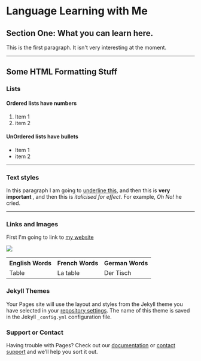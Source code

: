<h1> Language Learning with Me </h1>
<h2>Section One: What you can learn here.</h2>
<p>This is the first paragraph. It isn't very interesting at the moment.</p>

<hr>
<h2>Some HTML Formatting Stuff</h2>
<h3>Lists</h3>
<h4> Ordered lists have numbers</h4>
<ol>
  <li>Item 1</li>
  <li>item 2</li>
</ol>

<h4> UnOrdered lists have bullets</h4>
<ul>
  <li>Item 1</li>
  <li>item 2</li>
</ul>

<hr>

<h3> Text styles </h3>
<p> In this paragraph I am going to <u>underline this</u>, and then this is <strong> very important </strong>, and then this is <em>italicised for effect</em>. For example, <em> Oh No!</em> he cried. </p>

<hr>
<h3>Links and Images</h3>
<p>First I'm going to link to <a href="http://www.bbc.co.uk/news">my website</a></p>

<img src="https://upload.wikimedia.org/wikipedia/commons/f/fc/Flag_of_Great_Britain_%28English_version%29.png" />




<table>
  <tr>
    <th>English Words</th>
    <th>French Words</th>
    <th>German Words</th>
  </tr>
  <tr>
    <td>Table</td>
    <td>La table</td>
    <td>Der Tisch</td>
  </tr>
  

</table>






### Jekyll Themes

Your Pages site will use the layout and styles from the Jekyll theme you have selected in your [repository settings](https://github.com/RishikaMan/Test/settings). The name of this theme is saved in the Jekyll `_config.yml` configuration file.

### Support or Contact

Having trouble with Pages? Check out our [documentation](https://help.github.com/categories/github-pages-basics/) or [contact support](https://github.com/contact) and we’ll help you sort it out.
